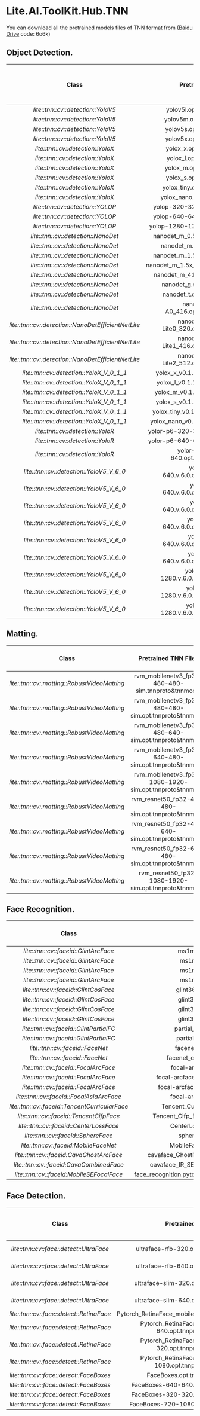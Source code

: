# Lite.AI.ToolKit.Hub.TNN

You can download all the pretrained models files of TNN format from ([Baidu Drive](https://pan.baidu.com/s/1lvM2YKyUbEc5HKVtqITpcw) code: 6o6k)

## Object Detection.

<div id="lite.ai.toolkit.hub.tnn-object-detection"></div>

|                 Class                 |      Pretrained TNN Files      |              Rename or Converted From (Repo)              | Size  |
| :-----------------------------------: | :-----------------------------: | :-------------------------------------------------------: | :---: |
|     *lite::tnn::cv::detection::YoloV5*     |          yolov5l.opt.tnnproto&tnnmodel            |      [yolov5](https://github.com/ultralytics/yolov5)      | 188Mb |
|     *lite::tnn::cv::detection::YoloV5*     |          yolov5m.opt.tnnproto&tnnmodel            |      [yolov5](https://github.com/ultralytics/yolov5)      | 85Mb  |
|     *lite::tnn::cv::detection::YoloV5*     |          yolov5s.opt.tnnproto&tnnmodel            |      [yolov5](https://github.com/ultralytics/yolov5)      | 29Mb  |
|     *lite::tnn::cv::detection::YoloV5*     |          yolov5x.opt.tnnproto&tnnmodel            |      [yolov5](https://github.com/ultralytics/yolov5)      | 351Mb |  
|     *lite::tnn::cv::detection::YoloX*      |          yolox_x.opt.tnnproto&tnnmodel           |  [YOLOX](https://github.com/Megvii-BaseDetection/YOLOX)   | 378Mb |
|     *lite::tnn::cv::detection::YoloX*      |          yolox_l.opt.tnnproto&tnnmodel           |  [YOLOX](https://github.com/Megvii-BaseDetection/YOLOX)   | 207Mb |
|     *lite::tnn::cv::detection::YoloX*      |          yolox_m.opt.tnnproto&tnnmodel           |  [YOLOX](https://github.com/Megvii-BaseDetection/YOLOX)   | 97Mb  |
|     *lite::tnn::cv::detection::YoloX*      |          yolox_s.opt.tnnproto&tnnmodel           |  [YOLOX](https://github.com/Megvii-BaseDetection/YOLOX)   | 34Mb  |
|     *lite::tnn::cv::detection::YoloX*      |         yolox_tiny.opt.tnnproto&tnnmodel         |  [YOLOX](https://github.com/Megvii-BaseDetection/YOLOX)   | 19Mb  |
|     *lite::tnn::cv::detection::YoloX*      |         yolox_nano.opt.tnnproto&tnnmodel         |  [YOLOX](https://github.com/Megvii-BaseDetection/YOLOX)   | 3.5Mb |
|     *lite::tnn::cv::detection::YOLOP*      |          yolop-320-320.opt.tnnproto&tnnmodel           |  [YOLOP](https://github.com/hustvl/YOLOP)   | 30Mb |
|     *lite::tnn::cv::detection::YOLOP*      |          yolop-640-640.opt.tnnproto&tnnmodel           |  [YOLOP](https://github.com/hustvl/YOLOP)   | 30Mb |
|     *lite::tnn::cv::detection::YOLOP*      |          yolop-1280-1280.opt.tnnproto&tnnmodel           |  [YOLOP](https://github.com/hustvl/YOLOP)   | 30Mb  |
| *lite::tnn::cv::detection::NanoDet* |    nanodet_m_0.5x.opt.tnnproto&tnnmodel     |       [nanodet](https://github.com/RangiLyu/nanodet)       | 1.1Mb  |
| *lite::tnn::cv::detection::NanoDet* |    nanodet_m.opt.tnnproto&tnnmodel     |       [nanodet](https://github.com/RangiLyu/nanodet)       | 3.6Mb  |
| *lite::tnn::cv::detection::NanoDet* |    nanodet_m_1.5x.opt.tnnproto&tnnmodel     |       [nanodet](https://github.com/RangiLyu/nanodet)       | 7.9Mb  |
| *lite::tnn::cv::detection::NanoDet* |    nanodet_m_1.5x_416.opt.tnnproto&tnnmodel     |       [nanodet](https://github.com/RangiLyu/nanodet)       | 7.9Mb  |
| *lite::tnn::cv::detection::NanoDet* |    nanodet_m_416.opt.tnnproto&tnnmodel     |       [nanodet](https://github.com/RangiLyu/nanodet)       | 3.6Mb  |
| *lite::tnn::cv::detection::NanoDet* |    nanodet_g.opt.tnnproto&tnnmodel     |       [nanodet](https://github.com/RangiLyu/nanodet)       | 14Mb  |
| *lite::tnn::cv::detection::NanoDet* |    nanodet_t.opt.tnnproto&tnnmodel     |       [nanodet](https://github.com/RangiLyu/nanodet)       | 5.1Mb  |
| *lite::tnn::cv::detection::NanoDet* |    nanodet-RepVGG-A0_416.opt.tnnproto&tnnmodel     |       [nanodet](https://github.com/RangiLyu/nanodet)       | 26Mb  |
| *lite::tnn::cv::detection::NanoDetEfficientNetLite* |    nanodet-EfficientNet-Lite0_320.opt.tnnproto&tnnmodel     |       [nanodet](https://github.com/RangiLyu/nanodet)       | 12Mb  |
| *lite::tnn::cv::detection::NanoDetEfficientNetLite* |    nanodet-EfficientNet-Lite1_416.opt.tnnproto&tnnmodel     |       [nanodet](https://github.com/RangiLyu/nanodet)       | 15Mb  |
| *lite::tnn::cv::detection::NanoDetEfficientNetLite* |    nanodet-EfficientNet-Lite2_512.opt.tnnproto&tnnmodel     |       [nanodet](https://github.com/RangiLyu/nanodet)       | 18Mb  |
|     *lite::tnn::cv::detection::YoloX_V_0_1_1*      |          yolox_x_v0.1.1.opt.tnnproto&tnnmodel           |  [YOLOX](https://github.com/Megvii-BaseDetection/YOLOX)   | 378Mb |
|     *lite::tnn::cv::detection::YoloX_V_0_1_1*      |          yolox_l_v0.1.1.opt.tnnproto&tnnmodel           |  [YOLOX](https://github.com/Megvii-BaseDetection/YOLOX)   | 207Mb |
|     *lite::tnn::cv::detection::YoloX_V_0_1_1*      |          yolox_m_v0.1.1.opt.tnnproto&tnnmodel           |  [YOLOX](https://github.com/Megvii-BaseDetection/YOLOX)   | 97Mb  |
|     *lite::tnn::cv::detection::YoloX_V_0_1_1*      |          yolox_s_v0.1.1.opt.tnnproto&tnnmodel           |  [YOLOX](https://github.com/Megvii-BaseDetection/YOLOX)   | 34Mb  |
|     *lite::tnn::cv::detection::YoloX_V_0_1_1*      |         yolox_tiny_v0.1.1.opt.tnnproto&tnnmodel         |  [YOLOX](https://github.com/Megvii-BaseDetection/YOLOX)   | 19Mb  |
|     *lite::tnn::cv::detection::YoloX_V_0_1_1*      |         yolox_nano_v0.1.1.opt.tnnproto&tnnmodel         |  [YOLOX](https://github.com/Megvii-BaseDetection/YOLOX)   | 3.5Mb |
|     *lite::tnn::cv::detection::YoloR*     |          yolor-p6-320-320.opt.tnnproto&tnnmodel            |      [yolor](https://github.com/WongKinYiu/yolor)      | 157Mb |
|     *lite::tnn::cv::detection::YoloR*     |          yolor-p6-640-640.opt.tnnproto&tnnmodel            |      [yolor](https://github.com/WongKinYiu/yolor)      | 157Mb  |
|     *lite::tnn::cv::detection::YoloR*     |          yolor-ssss-s2d-640-640.opt.tnnproto&tnnmodel            |      [yolor](https://github.com/WongKinYiu/yolor)      | 50Mb  |
|     *lite::tnn::cv::detection::YoloV5_V_6_0*     |          yolov5m.640-640.v.6.0.opt.tnnproto&tnnmodel       |      [yolov5](https://github.com/ultralytics/yolov5)      | 81Mb  |
|     *lite::tnn::cv::detection::YoloV5_V_6_0*     |          yolov5s.640-640.v.6.0.opt.tnnproto&tnnmodel           |      [yolov5](https://github.com/ultralytics/yolov5)      | 28Mb  |
|     *lite::tnn::cv::detection::YoloV5_V_6_0*     |          yolov5n.640-640.v.6.0.opt.tnnproto&tnnmodel           |      [yolov5](https://github.com/ultralytics/yolov5)      | 7.5Mb |
|     *lite::tnn::cv::detection::YoloV5_V_6_0*     |          yolov5m6.640-640.v.6.0.opt.tnnproto&tnnmodel           |      [yolov5](https://github.com/ultralytics/yolov5)      | 128Mb  |
|     *lite::tnn::cv::detection::YoloV5_V_6_0*     |          yolov5s6.640-640.v.6.0.opt.tnnproto&tnnmodel           |      [yolov5](https://github.com/ultralytics/yolov5)      | 50Mb  |
|     *lite::tnn::cv::detection::YoloV5_V_6_0*     |          yolov5n6.640-640.v.6.0.opt.tnnproto&tnnmodel           |      [yolov5](https://github.com/ultralytics/yolov5)      | 14Mb |
|     *lite::tnn::cv::detection::YoloV5_V_6_0*     |          yolov5m6.1280-1280.v.6.0.opt.tnnproto&tnnmodel           |      [yolov5](https://github.com/ultralytics/yolov5)      | 128Mb  |
|     *lite::tnn::cv::detection::YoloV5_V_6_0*     |          yolov5s6.1280-1280.v.6.0.opt.tnnproto&tnnmodel           |      [yolov5](https://github.com/ultralytics/yolov5)      | 50Mb  |
|     *lite::tnn::cv::detection::YoloV5_V_6_0*     |          yolov5n6.1280-1280.v.6.0.opt.tnnproto&tnnmodel           |      [yolov5](https://github.com/ultralytics/yolov5)      | 14Mb |


## Matting.

<div id="lite.ai.toolkit.hub.tnn-matting"></div>

|                Class                | Pretrained TNN Files |              Rename or Converted From (Repo)              | Size  |
| :---------------------------------: | :-------------------: | :-------------------------------------------------------: | :---: |
| *lite::tnn::cv::matting::RobustVideoMatting* |   rvm_mobilenetv3_fp32-480-480-sim.tnnproto&tnnmodel   | [RobustVideoMatting](https://github.com/PeterL1n/RobustVideoMatting) | 14Mb |
| *lite::tnn::cv::matting::RobustVideoMatting* |   rvm_mobilenetv3_fp32-480-480-sim.opt.tnnproto&tnnmodel   | [RobustVideoMatting](https://github.com/PeterL1n/RobustVideoMatting) | 14Mb |
| *lite::tnn::cv::matting::RobustVideoMatting* |   rvm_mobilenetv3_fp32-480-640-sim.opt.tnnproto&tnnmodel   | [RobustVideoMatting](https://github.com/PeterL1n/RobustVideoMatting) | 14Mb |
| *lite::tnn::cv::matting::RobustVideoMatting* |   rvm_mobilenetv3_fp32-640-480-sim.opt.tnnproto&tnnmodel   | [RobustVideoMatting](https://github.com/PeterL1n/RobustVideoMatting) | 14Mb |
| *lite::tnn::cv::matting::RobustVideoMatting* |   rvm_mobilenetv3_fp32-1080-1920-sim.opt.tnnproto&tnnmodel   | [RobustVideoMatting](https://github.com/PeterL1n/RobustVideoMatting) | 14Mb |
| *lite::tnn::cv::matting::RobustVideoMatting* |   rvm_resnet50_fp32-480-480-sim.opt.tnnproto&tnnmodel   | [RobustVideoMatting](https://github.com/PeterL1n/RobustVideoMatting) | 50Mb |
| *lite::tnn::cv::matting::RobustVideoMatting* |   rvm_resnet50_fp32-480-640-sim.opt.tnnproto&tnnmodel   | [RobustVideoMatting](https://github.com/PeterL1n/RobustVideoMatting) | 50Mb |
| *lite::tnn::cv::matting::RobustVideoMatting* |   rvm_resnet50_fp32-640-480-sim.opt.tnnproto&tnnmodel   | [RobustVideoMatting](https://github.com/PeterL1n/RobustVideoMatting) | 50Mb |
| *lite::tnn::cv::matting::RobustVideoMatting* |   rvm_resnet50_fp32-1080-1920-sim.opt.tnnproto&tnnmodel   | [RobustVideoMatting](https://github.com/PeterL1n/RobustVideoMatting) | 50Mb |

## Face Recognition.

<div id="lite.ai.toolkit.hub.tnn-face-recognition"></div>  


|                   Class                   |            Pretrained TNN Files             |               Rename or Converted From (Repo)                | Size  |
| :---------------------------------------: | :------------------------------------------: | :----------------------------------------------------------: | :---: |
|     *lite::tnn::cv::faceid::GlintArcFace*      |           ms1mv3_arcface_r100.opt.tnnproto&tnnmodel           |  [insightface](https://github.com/deepinsight/insightface)   | 248Mb |
|     *lite::tnn::cv::faceid::GlintArcFace*      |           ms1mv3_arcface_r50.opt.tnnproto&tnnmodel            |  [insightface](https://github.com/deepinsight/insightface)   | 166Mb |
|     *lite::tnn::cv::faceid::GlintArcFace*      |           ms1mv3_arcface_r34.opt.tnnproto&tnnmodel            |  [insightface](https://github.com/deepinsight/insightface)   | 130Mb |
|     *lite::tnn::cv::faceid::GlintArcFace*      |           ms1mv3_arcface_r18.opt.tnnproto&tnnmodel            |  [insightface](https://github.com/deepinsight/insightface)   | 91Mb  |
|     *lite::tnn::cv::faceid::GlintCosFace*      |         glint360k_cosface_r100.opt.tnnproto&tnnmodel          |  [insightface](https://github.com/deepinsight/insightface)   | 248Mb |
|     *lite::tnn::cv::faceid::GlintCosFace*      |          glint360k_cosface_r50.opt.tnnproto&tnnmodel          |  [insightface](https://github.com/deepinsight/insightface)   | 166Mb |
|     *lite::tnn::cv::faceid::GlintCosFace*      |          glint360k_cosface_r34.opt.tnnproto&tnnmodel          |  [insightface](https://github.com/deepinsight/insightface)   | 130Mb |
|     *lite::tnn::cv::faceid::GlintCosFace*      |          glint360k_cosface_r18.opt.tnnproto&tnnmodel          |  [insightface](https://github.com/deepinsight/insightface)   | 91Mb  |
|    *lite::tnn::cv::faceid::GlintPartialFC*     |        partial_fc_glint360k_r100.opt.tnnproto&tnnmodel        |  [insightface](https://github.com/deepinsight/insightface)   | 248Mb |
|    *lite::tnn::cv::faceid::GlintPartialFC*     |        partial_fc_glint360k_r50.opt.tnnproto&tnnmodel         |  [insightface](https://github.com/deepinsight/insightface)   | 91Mb  |
|        *lite::tnn::cv::faceid::FaceNet*        |         facenet_vggface2_resnet.opt.tnnproto&tnnmodel         |  [facenet...](https://github.com/timesler/facenet-pytorch)   | 89Mb  |
|        *lite::tnn::cv::faceid::FaceNet*        |      facenet_casia-webface_resnet.opt.tnnproto&tnnmodel       |  [facenet...](https://github.com/timesler/facenet-pytorch)   | 89Mb  |
|     *lite::tnn::cv::faceid::FocalArcFace*      |        focal-arcface-ms1m-ir152.opt.tnnproto&tnnmodel         | [face.evoLVe...](https://github.com/ZhaoJ9014/face.evoLVe.PyTorch) | 269Mb |
|     *lite::tnn::cv::faceid::FocalArcFace*      |    focal-arcface-ms1m-ir50-epoch120.opt.tnnproto&tnnmodel     | [face.evoLVe...](https://github.com/ZhaoJ9014/face.evoLVe.PyTorch) | 166Mb |
|     *lite::tnn::cv::faceid::FocalArcFace*      |     focal-arcface-ms1m-ir50-epoch63.opt.tnnproto&tnnmodel     | [face.evoLVe...](https://github.com/ZhaoJ9014/face.evoLVe.PyTorch) | 166Mb |
|   *lite::tnn::cv::faceid::FocalAsiaArcFace*    |       focal-arcface-bh-ir50-asia.opt.tnnproto&tnnmodel        | [face.evoLVe...](https://github.com/ZhaoJ9014/face.evoLVe.PyTorch) | 166Mb |
| *lite::tnn::cv::faceid::TencentCurricularFace* |     Tencent_CurricularFace_Backbone.opt.tnnproto&tnnmodel     |          [TFace](https://github.com/Tencent/TFace)           | 249Mb |
|    *lite::tnn::cv::faceid::TencentCifpFace*    |  Tencent_Cifp_BUPT_Balancedface_IR_34.opt.tnnproto&tnnmodel   |          [TFace](https://github.com/Tencent/TFace)           | 130Mb |
|    *lite::tnn::cv::faceid::CenterLossFace*     |        CenterLossFace_epoch_100.opt.tnnproto&tnnmodel         | [center-loss...](https://github.com/louis-she/center-loss.pytorch) | 280Mb |
|      *lite::tnn::cv::faceid::SphereFace*       |           sphere20a_20171020.opt.tnnproto&tnnmodel            | [sphere...](https://github.com/clcarwin/sphereface_pytorch)  | 86Mb  |
|     *lite::tnn::cv::faceid:MobileFaceNet*      |        MobileFaceNet_Pytorch_068.opt.tnnproto&tnnmodel        | [MobileFace...](https://github.com/Xiaoccer/MobileFaceNet_Pytorch) | 3.8Mb |
|    *lite::tnn::cv::faceid:CavaGhostArcFace*    | cavaface_GhostNet_x1.3_Arcface_Epoch_24.opt.tnnproto&tnnmodel | [cavaface...](https://github.com/cavalleria/cavaface.pytorch) | 15Mb  |
|    *lite::tnn::cv::faceid:CavaCombinedFace*    |  cavaface_IR_SE_100_Combined_Epoch_24.opt.tnnproto&tnnmodel   | [cavaface...](https://github.com/cavalleria/cavaface.pytorch) | 250Mb |
|    *lite::tnn::cv::faceid:MobileSEFocalFace*   | face_recognition.pytorch_Mobilenet_se_focal_121000.opt.tnnproto&tnnmodel | [face_recog...](https://github.com/grib0ed0v/face_recognition.pytorch) | 4.5Mb |

## Face Detection.

<div id="lite.ai.toolkit.hub.tnn-face-detection"></div>  

|                Class                | Pretrained TNN Files  |               Rename or Converted From (Repo)                | Size  |
| :---------------------------------: | :--------------------: | :----------------------------------------------------------: | :---: |
| *lite::tnn::cv::face::detect::UltraFace* | ultraface-rfb-320.opt.tnnproto&tnnmodel | [Ultra-Light...](https://github.com/Linzaer/Ultra-Light-Fast-Generic-Face-Detector-1MB) | 1.5Mb |
| *lite::tnn::cv::face::detect::UltraFace* | ultraface-rfb-640.opt.tnnproto&tnnmodel | [Ultra-Light...](https://github.com/Linzaer/Ultra-Light-Fast-Generic-Face-Detector-1MB) | 1.5Mb |
| *lite::tnn::cv::face::detect::UltraFace* | ultraface-slim-320.opt.tnnproto&tnnmodel | [Ultra-Light...](https://github.com/Linzaer/Ultra-Light-Fast-Generic-Face-Detector-1MB) | 1.2Mb |
| *lite::tnn::cv::face::detect::UltraFace* | ultraface-slim-640.opt.tnnproto&tnnmodel | [Ultra-Light...](https://github.com/Linzaer/Ultra-Light-Fast-Generic-Face-Detector-1MB) | 1.2Mb |
| *lite::tnn::cv::face::detect::RetinaFace* | Pytorch_RetinaFace_mobile0.25.opt.tnnproto&tnnmodel | [...Retinaface](https://github.com/biubug6/Pytorch_Retinaface) | 1.6Mb |
| *lite::tnn::cv::face::detect::RetinaFace* | Pytorch_RetinaFace_mobile0.25-640-640.opt.tnnproto&tnnmodel | [...Retinaface](https://github.com/biubug6/Pytorch_Retinaface) | 1.6Mb |
| *lite::tnn::cv::face::detect::RetinaFace* | Pytorch_RetinaFace_mobile0.25-320-320.opt.tnnproto&tnnmodel | [...Retinaface](https://github.com/biubug6/Pytorch_Retinaface) | 1.6Mb |
| *lite::tnn::cv::face::detect::RetinaFace* | Pytorch_RetinaFace_mobile0.25-720-1080.opt.tnnproto&tnnmodel | [...Retinaface](https://github.com/biubug6/Pytorch_Retinaface) | 1.6Mb |
| *lite::tnn::cv::face::detect::FaceBoxes* | FaceBoxes.opt.tnnproto&tnnmodel | [FaceBoxes](https://github.com/zisianw/FaceBoxes.PyTorch)  | 3.8Mb |
| *lite::tnn::cv::face::detect::FaceBoxes* | FaceBoxes-640-640.opt.tnnproto&tnnmodel | [FaceBoxes](https://github.com/zisianw/FaceBoxes.PyTorch)  | 3.8Mb |
| *lite::tnn::cv::face::detect::FaceBoxes* | FaceBoxes-320-320.opt.tnnproto&tnnmodel | [FaceBoxes](https://github.com/zisianw/FaceBoxes.PyTorch)  | 3.8Mb |
| *lite::tnn::cv::face::detect::FaceBoxes* | FaceBoxes-720-1080.opt.tnnproto&tnnmodel | [FaceBoxes](https://github.com/zisianw/FaceBoxes.PyTorch)  | 3.8Mb |
